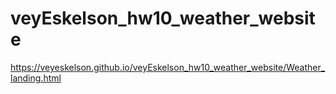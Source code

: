 # veyEskelson_hw10_weather_website

https://veyeskelson.github.io/veyEskelson_hw10_weather_website/Weather_landing.html
